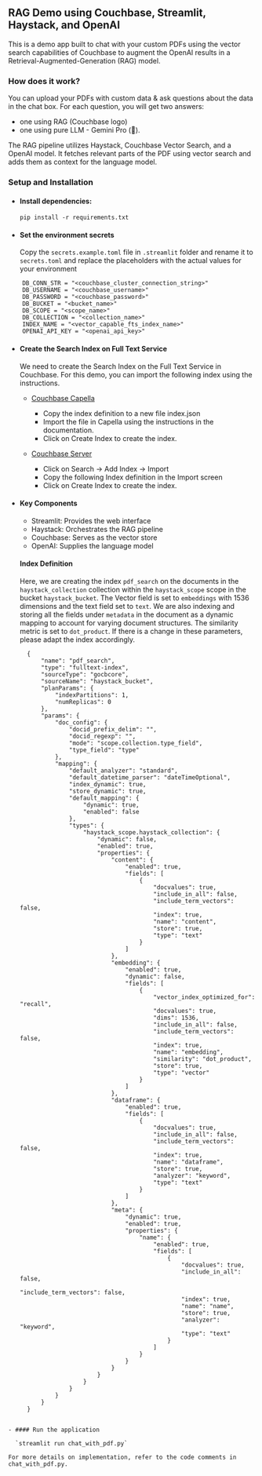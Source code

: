 ## RAG Demo using Couchbase, Streamlit, Haystack, and OpenAI

This is a demo app built to chat with your custom PDFs using the vector search capabilities of Couchbase to augment the OpenAI results in a Retrieval-Augmented-Generation (RAG) model.

### How does it work?

You can upload your PDFs with custom data & ask questions about the data in the chat box.
For each question, you will get two answers:

- one using RAG (Couchbase logo)
- one using pure LLM - Gemini Pro (🤖).

The RAG pipeline utilizes Haystack, Couchbase Vector Search, and a OpenAI model. It fetches relevant parts of the PDF using vector search and adds them as context for the language model.


### Setup and Installation

- #### Install dependencies:

  `pip install -r requirements.txt`

- #### Set the environment secrets

  Copy the `secrets.example.toml` file in `.streamlit` folder and rename it to `secrets.toml` and replace the placeholders with the actual values for your environment

```
    DB_CONN_STR = "<couchbase_cluster_connection_string>"
    DB_USERNAME = "<couchbase_username>"
    DB_PASSWORD = "<couchbase_password>"
    DB_BUCKET = "<bucket_name>"
    DB_SCOPE = "<scope_name>"
    DB_COLLECTION = "<collection_name>"
    INDEX_NAME = "<vector_capable_fts_index_name>"
    OPENAI_API_KEY = "<openai_api_key>"
```

- #### Create the Search Index on Full Text Service

  We need to create the Search Index on the Full Text Service in Couchbase. For this demo, you can import the following index using the instructions.

  - [Couchbase Capella](https://docs.couchbase.com/cloud/search/import-search-index.html)

    - Copy the index definition to a new file index.json
    - Import the file in Capella using the instructions in the documentation.
    - Click on Create Index to create the index.

  - [Couchbase Server](https://docs.couchbase.com/server/current/search/import-search-index.html)

    - Click on Search -> Add Index -> Import
    - Copy the following Index definition in the Import screen
    - Click on Create Index to create the index.

- #### Key Components

    - Streamlit: Provides the web interface
    - Haystack: Orchestrates the RAG pipeline
    - Couchbase: Serves as the vector store
    - OpenAI: Supplies the language model

  #### Index Definition

  Here, we are creating the index `pdf_search` on the documents in the `haystack_collection` collection within the `haystack_scope` scope in the bucket `haystack_bucket`. The Vector field is set to `embeddings` with 1536 dimensions and the text field set to `text`. We are also indexing and storing all the fields under `metadata` in the document as a dynamic mapping to account for varying document structures. The similarity metric is set to `dot_product`. If there is a change in these parameters, please adapt the index accordingly.

  ```
    {
        "name": "pdf_search",
        "type": "fulltext-index",
        "sourceType": "gocbcore",
        "sourceName": "haystack_bucket",
        "planParams": {
            "indexPartitions": 1,
            "numReplicas": 0
        },
        "params": {
            "doc_config": {
                "docid_prefix_delim": "",
                "docid_regexp": "",
                "mode": "scope.collection.type_field",
                "type_field": "type"
            },
            "mapping": {
                "default_analyzer": "standard",
                "default_datetime_parser": "dateTimeOptional",
                "index_dynamic": true,
                "store_dynamic": true,
                "default_mapping": {
                    "dynamic": true,
                    "enabled": false
                },
                "types": {
                    "haystack_scope.haystack_collection": {
                        "dynamic": false,
                        "enabled": true,
                        "properties": {
                            "content": {
                                "enabled": true,
                                "fields": [
                                    {
                                        "docvalues": true,
                                        "include_in_all": false,
                                        "include_term_vectors": false,
                                        "index": true,
                                        "name": "content",
                                        "store": true,
                                        "type": "text"
                                    }
                                ]
                            },
                            "embedding": {
                                "enabled": true,
                                "dynamic": false,
                                "fields": [
                                    {
                                        "vector_index_optimized_for": "recall",
                                        "docvalues": true,
                                        "dims": 1536,
                                        "include_in_all": false,
                                        "include_term_vectors": false,
                                        "index": true,
                                        "name": "embedding",
                                        "similarity": "dot_product",
                                        "store": true,
                                        "type": "vector"
                                    }
                                ]
                            },
                            "dataframe": {
                                "enabled": true,
                                "fields": [
                                    {
                                        "docvalues": true,
                                        "include_in_all": false,
                                        "include_term_vectors": false,
                                        "index": true,
                                        "name": "dataframe",
                                        "store": true,
                                        "analyzer": "keyword",
                                        "type": "text"
                                    }
                                ]
                            },
                            "meta": {
                                "dynamic": true,
                                "enabled": true,
                                "properties": {
                                    "name": {
                                        "enabled": true,
                                        "fields": [
                                            {
                                                "docvalues": true,
                                                "include_in_all": false,
                                                "include_term_vectors": false,
                                                "index": true,
                                                "name": "name",
                                                "store": true,
                                                "analyzer": "keyword",
                                                "type": "text"
                                            }
                                        ]
                                    }
                                }
                            }
                        }
                    }
                }
            }
        }
    }

```

- #### Run the application

  `streamlit run chat_with_pdf.py`

For more details on implementation, refer to the code comments in chat_with_pdf.py.